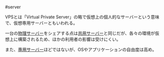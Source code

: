 #server 

VPSとは「Virtual Private Server」の略で仮想上の個人的なサーバーという意味で、仮想専用サーバーともいわれる。

一台の[物理サーバー](物理サーバー.md)をシェアする点は[共用サーバー](共用サーバー.md)と同じだが、各々の環境が仮想上に構築されるため、ほかの利用者の影響は受けにくい。

また、[専用サーバー](専用サーバー.md)ほどではないが、OSやアプリケーションの自由度は高め。